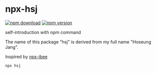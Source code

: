 # npx-hsj
[![npm download](https://badgen.net/npm/dt/hsj)](https://badgen.net/npm/dt/hsj)
[![npm version](https://badge.fury.io/js/hsj.svg)](https://badge.fury.io/js/hsj)

self-introduction with npm command

The name of this package "hsj" is derived from my full name "Hoseung Jang".

Inspired by [npx-jbee](https://github.com/JaeYeopHan/npx-jbee)

```
npx hsj
```
